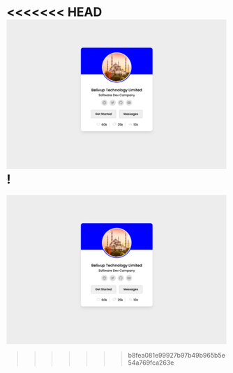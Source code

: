 <<<<<<< HEAD
![ImagePreview.png](ImagePreview.png)!
=======
![ImagePreview.png](ImagePreview.png)
>>>>>>> b8fea081e99927b97b49b965b5e54a769fca263e
